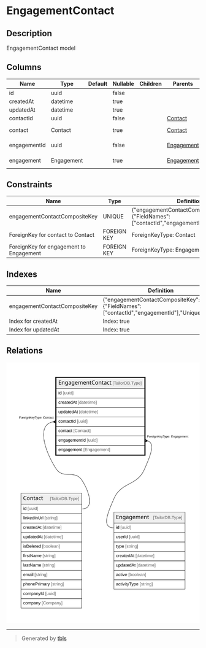 # EngagementContact

## Description

EngagementContact model

## Columns

| Name | Type | Default | Nullable | Children | Parents | Comment |
| ---- | ---- | ------- | -------- | -------- | ------- | ------- |
| id | uuid |  | false |  |  |  |
| createdAt | datetime |  | true |  |  | createdAt |
| updatedAt | datetime |  | true |  |  | updatedAt |
| contactId | uuid |  | false |  | [Contact](Contact.md) | Contact ID |
| contact | Contact |  | true |  | [Contact](Contact.md) | Link to the Contact |
| engagementId | uuid |  | false |  | [Engagement](Engagement.md) | Engagement ID |
| engagement | Engagement |  | true |  | [Engagement](Engagement.md) | Link to the Engagement |

## Constraints

| Name | Type | Definition |
| ---- | ---- | ---------- |
| engagementContactCompositeKey | UNIQUE | {"engagementContactCompositeKey":{"FieldNames":["contactId","engagementId"],"Unique":true}} |
| ForeignKey for contact to Contact | FOREIGN KEY | ForeignKeyType: Contact |
| ForeignKey for engagement to Engagement | FOREIGN KEY | ForeignKeyType: Engagement |

## Indexes

| Name | Definition |
| ---- | ---------- |
| engagementContactCompositeKey | {"engagementContactCompositeKey":{"FieldNames":["contactId","engagementId"],"Unique":true}} |
| Index for createdAt | Index: true |
| Index for updatedAt | Index: true |

## Relations

![er](EngagementContact.svg)

---

> Generated by [tbls](https://github.com/k1LoW/tbls)
